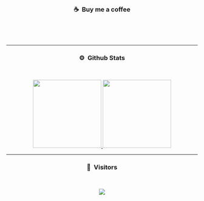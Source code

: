 ### <p align="center">☕ &nbsp;Buy me a coffee</p>
<br>
<p align="center"><strong>
   <br>
</strong></p>


-----
### <p align="center">⚙️ &nbsp;Github Stats</p>
<br>
<p align="center">
<a href="https://github.com/Object02X">
  <img height="180em" src="https://github-readme-stats-eight-theta.vercel.app/api?username=crashixx&show_icons=true&theme=react&include_all_commits=true&locale=fr"/>
  <img height="180em" src="https://github-readme-streak-stats.herokuapp.com/?user=crashixx&theme=react&include_all_commits&hide_border=false"/>
</a>
  
</p>

-----

### <p align="center">👀 &nbsp;Visitors</p>
<br>
<p align="center">
  <img src="https://profile-counter.glitch.me/crashixx/count.svg" />
</p>

